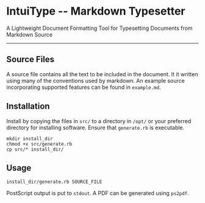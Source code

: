 # IntuiType -- Markdown Typesetter
A Lightweight Document Formatting Tool for Typesetting Documents from Markdown Source

---

## Source Files
A source file contains all the text to be included in the document.
It it written using many of the conventions used by markdown.
An example source incorporating supported features can be found in `example.md`.

## Installation
Install by copying the files in `src/` to a directory in `/opt/` or your preferred directory for installing software.
Ensure that `generate.rb` is executable.
```
mkdir install_dir
chmod +x src/generate.rb
cp src/* install_dir/
```

## Usage
```
install_dir/generate.rb SOURCE_FILE
```
PostScript output is put to `stdout`.
A PDF can be generated using `ps2pdf`.
